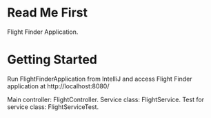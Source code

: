 # Read Me First
Flight Finder Application.

# Getting Started
Run FlightFinderApplication from IntelliJ and access Flight Finder application at http://localhost:8080/

Main controller: FlightController.
Service class: FlightService.
Test for service class: FlightServiceTest.
